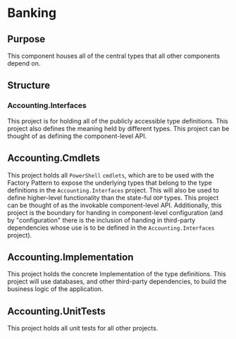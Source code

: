 # Banking

## Purpose
This component houses all of the central types that
all other components depend on.

## Structure
### Accounting.Interfaces
This project is for holding all of the publicly accessible type definitions.
This project also defines the meaning held by different types.
This project can be thought of as defining the component-level API.
## Accounting.Cmdlets
This project holds all `PowerShell` `cmdlets`, which are to be used
with the Factory Pattern to expose the underlying types that belong
to the type definitions in the `Accounting.Interfaces` project. This
will also be used to define higher-level functionality than the
state-ful `OOP` types. This project can be thought of as the
invokable component-level API.
Additionally, this project is the boundary for handing in
component-level configuration (and by "configuration" there
is the inclusion of handing in third-party dependencies whose
use is to be defined in the `Accounting.Interfaces` project).
## Accounting.Implementation
This project holds the concrete Implementation of the type definitions.
This project will use databases, and other third-party dependencies,
to build the business logic of the application.
## Accounting.UnitTests
This project holds all unit tests for all other projects.
